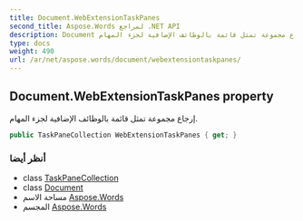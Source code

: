 ```yaml
---
title: Document.WebExtensionTaskPanes
second_title: Aspose.Words لمراجع .NET API
description: Document ملكية. إرجاع مجموعة تمثل قائمة بالوظائف الإضافية لجزء المهام.
type: docs
weight: 490
url: /ar/net/aspose.words/document/webextensiontaskpanes/
---
```

## Document.WebExtensionTaskPanes property

إرجاع مجموعة تمثل قائمة بالوظائف الإضافية لجزء المهام.

```csharp
public TaskPaneCollection WebExtensionTaskPanes { get; }
```

### أنظر أيضا

* class [TaskPaneCollection](../../../aspose.words.webextensions/taskpanecollection/)
* class [Document](../)
* مساحة الاسم [Aspose.Words](../../document/)
* المجسم [Aspose.Words](../../../)


